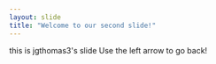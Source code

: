 ```yaml
---
layout: slide
title: "Welcome to our second slide!"
---
```

this is jgthomas3's slide
Use the left arrow to go back!
